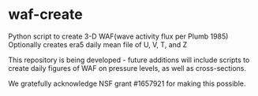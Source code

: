 # waf-create
 Python script to create 3-D WAF(wave activity flux per Plumb 1985)
 Optionally creates era5 daily mean file of U, V, T, and Z
 
 This repository is being developed - future additions will include scripts to create daily figures of WAF on pressure levels, as well as cross-sections.
 
 We gratefully acknowledge NSF grant #1657921 for making this possible.
